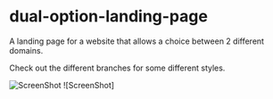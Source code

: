 # dual-option-landing-page
A landing page for a website that allows a choice between 2 different domains.

Check out the different branches for some different styles.

![ScreenShot](https://raw.github.com/owentdoyler/dual-option-landing-page/master/screenshots/master.PNG) ![ScreenShot]
